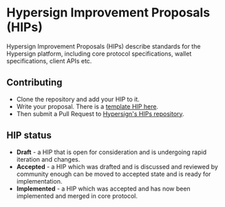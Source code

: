 # Hypersign Improvement Proposals (HIPs)

Hypersign Improvement Proposals (HIPs) describe standards for the Hypersign platform, including core protocol specifications, wallet specifications, client APIs etc.

## Contributing

* Clone the repository and add your HIP to it. 
* Write your proposal. There is a [template HIP here](https://github.com/hypersign-protocol/HIPs/blob/main/hip-template.md). 
* Then submit a Pull Request to [Hypersign's HIPs repository](https://github.com/hypersign-protocol/HIPs). 

## HIP status

* **Draft** - a HIP that is open for consideration and is undergoing rapid iteration and changes. 
* **Accepted** - a HIP which was drafted and is discussed and reviewed by community enough can be moved to accepted state and is ready for implementation. 
* **Implemented** - a HIP which was accepted and has now been implemented and merged in core protocol.

